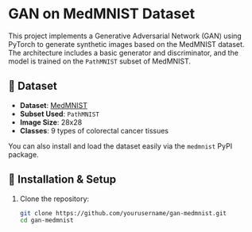 
# GAN on MedMNIST Dataset

This project implements a Generative Adversarial Network (GAN) using PyTorch to generate synthetic images based on the MedMNIST dataset. The architecture includes a basic generator and discriminator, and the model is trained on the `PathMNIST` subset of MedMNIST.

## 📂 Dataset

- **Dataset**: [MedMNIST](https://medmnist.com/)
- **Subset Used**: `PathMNIST`
- **Image Size**: 28x28
- **Classes**: 9 types of colorectal cancer tissues

You can also install and load the dataset easily via the `medmnist` PyPI package.

## 🔧 Installation & Setup

1. Clone the repository:
   ```bash
   git clone https://github.com/yourusername/gan-medmnist.git
   cd gan-medmnist
